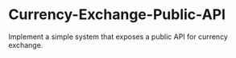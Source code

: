 # Currency-Exchange-Public-API
Implement a simple system that exposes a public API for currency exchange.
